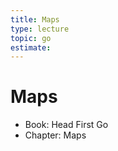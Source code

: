 ```yaml
---
title: Maps
type: lecture
topic: go
estimate:
---
```


# Maps

- Book: Head First Go
- Chapter: Maps
